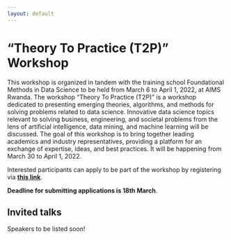 ```yaml
---
layout: default
---
```


# “Theory To Practice (T2P)” Workshop

This workshop is organized in tandem with the training school Foundational Methods in Data Science to be held from March 6 to April 1, 2022, at AIMS Rwanda. The workshop “Theory To Practice (T2P)” is a workshop dedicated to presenting emerging theories, algorithms, and methods for solving problems related to data science.  Innovative data science topics relevant to solving business, engineering, and societal problems from the lens of artificial intelligence, data mining, and machine learning will be discussed. The goal of this workshop is to bring together leading academics and industry representatives, providing a platform for an exchange of expertise, ideas, and best practices. It will be happening from March 30 to April 1, 2022.

Interested participants can apply to be part of the workshop by registering via [**this link**](https://docs.google.com/forms/d/e/1FAIpQLScsfefeXNnKs-0tPLN74Ti_iutIg1rpMH5NKdbdHh_3xchC7g/viewform).

**Deadline for submitting applications is 18th March**.




## Invited talks



Speakers to be listed soon!
